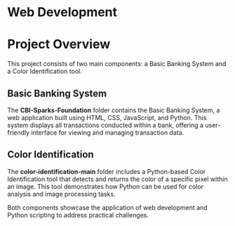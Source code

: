 # Web Development
# Project Overview

This project consists of two main components: a Basic Banking System and a Color Identification tool.

## Basic Banking System

The **CBI-Sparks-Foundation** folder contains the Basic Banking System, a web application built using HTML, CSS, JavaScript, and Python. This system displays all transactions conducted within a bank, offering a user-friendly interface for viewing and managing transaction data.

## Color Identification

The **color-identification-main** folder includes a Python-based Color Identification tool that detects and returns the color of a specific pixel within an image. This tool demonstrates how Python can be used for color analysis and image processing tasks.

Both components showcase the application of web development and Python scripting to address practical challenges.
